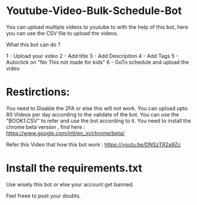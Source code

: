 # Youtube-Video-Bulk-Schedule-Bot
You can upload multiple videos to youtube to with the help of this bot, here you can use the CSV file to upload the videos.

What this bot can do ?

1 - Upload your video
2 - Add title
3 - Add Descripiton
4 - Add Tags
5 - Autoclick on "No This not made for kids"
6 - GoTo schedule and upload  the video

# Restirctions:

You need to Disable the 2FA or else this will not work.
You can upload upto 80 Videos per day according to the validate of the bot.
You can use the "BOOK1.CSV" to refer and use the bot according to it.
You need to install the chrome beta version , find here :
https://www.google.com/intl/en_in/chrome/beta/

Refer this Video that how this bot work :
https://youtu.be/DNSzTR2a9Zc

# Install the requirements.txt

Use wisely this bot or else your account get banned.


Feel freee to post your doubts.
